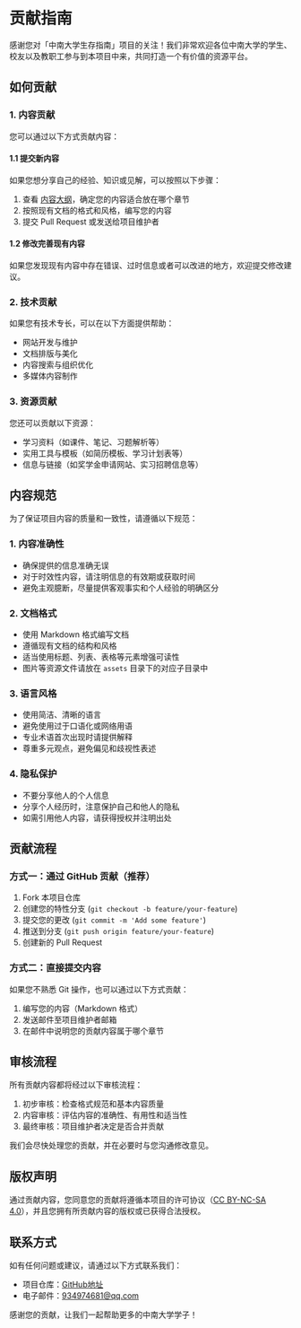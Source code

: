 # 贡献指南

感谢您对「中南大学生存指南」项目的关注！我们非常欢迎各位中南大学的学生、校友以及教职工参与到本项目中来，共同打造一个有价值的资源平台。

## 如何贡献

### 1. 内容贡献

您可以通过以下方式贡献内容：

#### 1.1 提交新内容

如果您想分享自己的经验、知识或见解，可以按照以下步骤：

1. 查看 [内容大纲](./docs/OUTLINE.md)，确定您的内容适合放在哪个章节
2. 按照现有文档的格式和风格，编写您的内容
3. 提交 Pull Request 或发送给项目维护者

#### 1.2 修改完善现有内容

如果您发现现有内容中存在错误、过时信息或者可以改进的地方，欢迎提交修改建议。

### 2. 技术贡献

如果您有技术专长，可以在以下方面提供帮助：

- 网站开发与维护
- 文档排版与美化
- 内容搜索与组织优化
- 多媒体内容制作

### 3. 资源贡献

您还可以贡献以下资源：

- 学习资料（如课件、笔记、习题解析等）
- 实用工具与模板（如简历模板、学习计划表等）
- 信息与链接（如奖学金申请网站、实习招聘信息等）

## 内容规范

为了保证项目内容的质量和一致性，请遵循以下规范：

### 1. 内容准确性

- 确保提供的信息准确无误
- 对于时效性内容，请注明信息的有效期或获取时间
- 避免主观臆断，尽量提供客观事实和个人经验的明确区分

### 2. 文档格式

- 使用 Markdown 格式编写文档
- 遵循现有文档的结构和风格
- 适当使用标题、列表、表格等元素增强可读性
- 图片等资源文件请放在 `assets` 目录下的对应子目录中

### 3. 语言风格

- 使用简洁、清晰的语言
- 避免使用过于口语化或网络用语
- 专业术语首次出现时请提供解释
- 尊重多元观点，避免偏见和歧视性表述

### 4. 隐私保护

- 不要分享他人的个人信息
- 分享个人经历时，注意保护自己和他人的隐私
- 如需引用他人内容，请获得授权并注明出处

## 贡献流程

### 方式一：通过 GitHub 贡献（推荐）

1. Fork 本项目仓库
2. 创建您的特性分支 (`git checkout -b feature/your-feature`)
3. 提交您的更改 (`git commit -m 'Add some feature'`)
4. 推送到分支 (`git push origin feature/your-feature`)
5. 创建新的 Pull Request

### 方式二：直接提交内容

如果您不熟悉 Git 操作，也可以通过以下方式贡献：

1. 编写您的内容（Markdown 格式）
2. 发送邮件至项目维护者邮箱
3. 在邮件中说明您的贡献内容属于哪个章节

## 审核流程

所有贡献内容都将经过以下审核流程：

1. 初步审核：检查格式规范和基本内容质量
2. 内容审核：评估内容的准确性、有用性和适当性
3. 最终审核：项目维护者决定是否合并贡献

我们会尽快处理您的贡献，并在必要时与您沟通修改意见。

## 版权声明

通过贡献内容，您同意您的贡献将遵循本项目的许可协议（[CC BY-NC-SA 4.0](https://creativecommons.org/licenses/by-nc-sa/4.0/deed.zh)），并且您拥有所贡献内容的版权或已获得合法授权。

## 联系方式

如有任何问题或建议，请通过以下方式联系我们：

- 项目仓库：[GitHub地址](https://github.com/BREKOJI/CentralSouthUniversity_survial_instructions)
- 电子邮件：[934974681@qq.com](mailto:934974681@qq.com)  

感谢您的贡献，让我们一起帮助更多的中南大学学子！
